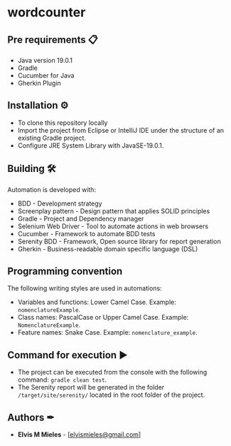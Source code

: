 # **wordcounter**

## Pre requirements 📋

- Java version 19.0.1
- Gradle
- Cucumber for Java
- Gherkin Plugin

## Installation ⚙️

- To clone this repository locally
- Import the project from Eclipse or IntelliJ IDE under the structure of an existing Gradle project.
- Configure JRE System Library with JavaSE-19.0.1.


## Building 🛠

Automation is developed with:

- BDD - Development strategy
- Screenplay pattern - Design pattern that applies SOLID principles
- Gradle - Project and Dependency manager
- Selenium Web Driver - Tool to automate actions in web browsers
- Cucumber - Framework to automate BDD tests
- Serenity BDD - Framework, Open source library for report generation
- Gherkin - Business-readable domain specific language (DSL)

## Programming convention

The following writing styles are used in automations:

- Variables and functions: Lower Camel Case. Example: `nomenclatureExample`.
- Class names: PascalCase or Upper Camel Case. Example: `NomenclatureExample`.
- Feature names: Snake Case. Example: `nomenclature_example`.

## Command for execution ▶️

- The project can be executed from the console with the following command:
  ```gradle clean test```.
- The Serenity report will be generated in the folder ``/target/site/serenity/`` located in the root folder of the
  project.

## Authors ✒

* **Elvis M Mieles** - [elvismieles@gmail.com]
